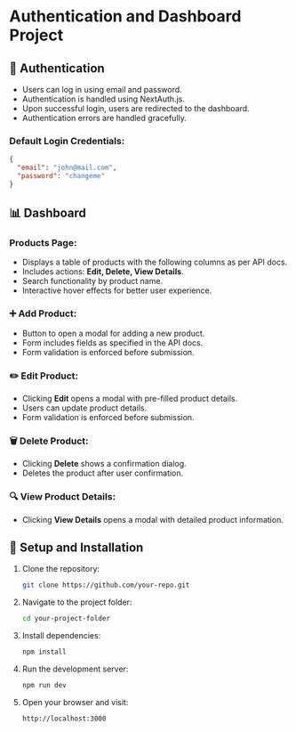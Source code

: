 # Authentication and Dashboard Project

## 🔑 Authentication

- Users can log in using email and password.
- Authentication is handled using NextAuth.js.
- Upon successful login, users are redirected to the dashboard.
- Authentication errors are handled gracefully.

### Default Login Credentials:

```json
{
  "email": "john@mail.com",
  "password": "changeme"
}
```

## 📊 Dashboard

### Products Page:

- Displays a table of products with the following columns as per API docs.
- Includes actions: **Edit, Delete, View Details**.
- Search functionality by product name.
- Interactive hover effects for better user experience.

### ➕ Add Product:

- Button to open a modal for adding a new product.
- Form includes fields as specified in the API docs.
- Form validation is enforced before submission.

### ✏️ Edit Product:

- Clicking **Edit** opens a modal with pre-filled product details.
- Users can update product details.
- Form validation is enforced before submission.

### 🗑️ Delete Product:

- Clicking **Delete** shows a confirmation dialog.
- Deletes the product after user confirmation.

### 🔍 View Product Details:

- Clicking **View Details** opens a modal with detailed product information.

## 📂 Setup and Installation

1. Clone the repository:
   ```bash
   git clone https://github.com/your-repo.git
   ```
2. Navigate to the project folder:
   ```bash
   cd your-project-folder
   ```
3. Install dependencies:
   ```bash
   npm install
   ```
4. Run the development server:
   ```bash
   npm run dev
   ```
5. Open your browser and visit:
   ```
   http://localhost:3000
   ```

